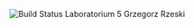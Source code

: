 ![Build Status](https://github.com/<OWNER>/<REPOSITORY>/workflows/<WORKFLOW_NAME>/badge.svg)
Laboratorium 5 Grzegorz Rzeski
